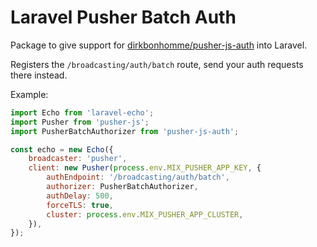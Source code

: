 # Laravel Pusher Batch Auth

Package to give support for [dirkbonhomme/pusher-js-auth](https://github.com/dirkbonhomme/pusher-js-auth) into Laravel.

Registers the `/broadcasting/auth/batch` route, send your auth requests there instead.


Example:

```js
import Echo from 'laravel-echo';
import Pusher from 'pusher-js';
import PusherBatchAuthorizer from 'pusher-js-auth';

const echo = new Echo({
    broadcaster: 'pusher',
    client: new Pusher(process.env.MIX_PUSHER_APP_KEY, {
        authEndpoint: '/broadcasting/auth/batch',
        authorizer: PusherBatchAuthorizer,
        authDelay: 500,
        forceTLS: true,
        cluster: process.env.MIX_PUSHER_APP_CLUSTER,
    }),
});
```

